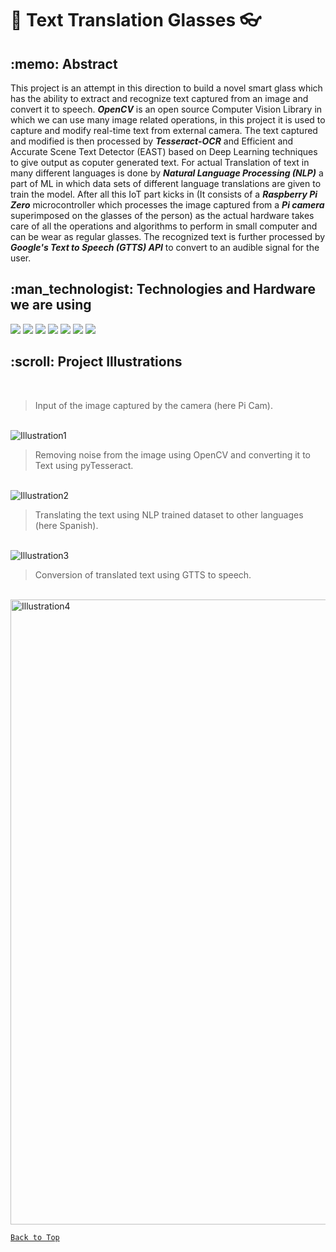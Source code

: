 # :book:  Text Translation Glasses  :eyeglasses:
<h2>:memo:  Abstract</h2>

This project is an attempt in this direction to build a novel smart glass which has the ability to extract and recognize text captured from an image and convert it to speech. **_OpenCV_** is an open source Computer Vision Library in which we can use many image related operations, in this project it is used to capture and modify real-time text from external camera. The text captured and modified is then processed by **_Tesseract-OCR_** and Efficient and Accurate Scene Text Detector (EAST) based on Deep Learning techniques to give output as coputer generated text. For actual Translation of text in many different languages is done by **_Natural Language Processing (NLP)_** a part of ML in which data sets of different language translations are given to train the model. After all this IoT part kicks in (It consists of a **_Raspberry Pi Zero_** microcontroller which processes the image captured from a **_Pi camera_** superimposed on the glasses of the person) as the actual hardware takes care of all the operations and algorithms to perform in small computer and can be wear as regular glasses. The recognized text is further processed by **_Google's Text to Speech (GTTS) API_** to convert to an audible signal for the user.   
 
<h2>:man_technologist:  Technologies and Hardware we are using</h2>

<img src="https://img.shields.io/badge/Python-14354C?style=for-the-badge&logo=python&logoColor=white"/> <img src="https://img.shields.io/badge/OpenCV-0099E5?style=for-the-badge&logo=opencv&logoColor=white"/> <img src="https://img.shields.io/badge/Raspberry Pi-C51A4A?style=for-the-badge&logo=Raspberry-Pi&logoColor=white"/> <img src="https://img.shields.io/badge/TensorFlow-FF6F00?style=for-the-badge&logo=tensorflow&logoColor=white"/> <img src="https://img.shields.io/badge/Google Colab-F9AB00?style=for-the-badge&logo=Google-Colab&logoColor=white"/> <img src="https://img.shields.io/badge/Jupyter-F37626?style=for-the-badge&logo=jupyter&logoColor=white"/> <img src="https://img.shields.io/badge/PyCharm-76B900?style=for-the-badge&logo=pycharm&logoColor=white"/>
<!--
<h2>:rocket:  Project Demo</h2>
<
>[A Google Colab Link for OpenCV and Pytesseract code](https://colab.research.google.com/drive/1CXqfqXWVL0yzkF7lYm5rmpzvF4H02M5t?usp=sharing) - Here you can try the code.  
>[A Google Colab Link for NLP code](https://colab.research.google.com/drive/1nqkB5Lzaol2wcOWUquZqNkUPFWsuv76U#scrollTo=fbE2Bch2JgjB) - Here you can try the code.  
>[A Google Drive Link for trained dataset and other assets](https://drive.google.com/drive/folders/1vfaMlv54JAJAxx4sMCNPAgkUMvjgI9aN?usp=sharing) - Here you can see the trained modal. -->   

<h2>:scroll:  Project Illustrations</h2>

<!--![Illustration1]()-->
<br>    

> Input of the image captured by the camera (here Pi Cam).        
<br>   
<img src="https://github.com/encodeArnab/Text-Translation-Glasses/blob/main/Assets/Image_1.png" alt="Illustration1"/>      
<br>   

> Removing noise from the image using OpenCV and converting it to Text using pyTesseract.       
<br>
<img src="https://github.com/encodeArnab/Text-Translation-Glasses/blob/main/Assets/Image_2.png" alt="Illustration2"/>    
<br>

> Translating the text using NLP trained dataset to other languages (here Spanish).          
<br>    
<img src="https://github.com/encodeArnab/Text-Translation-Glasses/blob/main/Assets/Image_3.png" alt="Illustration3"/>    
<br>  

> Conversion of translated text using GTTS to speech.          
<br>    
<img src="https://github.com/encodeArnab/Text-Translation-Glasses/blob/main/Assets/Image_4.png" alt="Illustration4" width="1000px"/>    
<br>  

[```Back to Top```](#)
